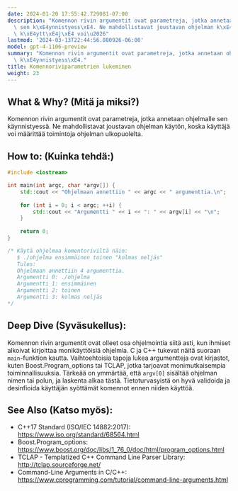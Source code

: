 ```yaml
---
date: 2024-01-20 17:55:42.729081-07:00
description: "Komennon rivin argumentit ovat parametreja, jotka annetaan ohjelmalle\
  \ sen k\xE4ynnistyess\xE4. Ne mahdollistavat joustavan ohjelman k\xE4yt\xF6n, koska\
  \ k\xE4ytt\xE4j\xE4 voi\u2026"
lastmod: '2024-03-13T22:44:56.880926-06:00'
model: gpt-4-1106-preview
summary: "Komennon rivin argumentit ovat parametreja, jotka annetaan ohjelmalle sen\
  \ k\xE4ynnistyess\xE4."
title: Komennoriviparametrien lukeminen
weight: 23
---
```


## What & Why? (Mitä ja miksi?)
Komennon rivin argumentit ovat parametreja, jotka annetaan ohjelmalle sen käynnistyessä. Ne mahdollistavat joustavan ohjelman käytön, koska käyttäjä voi määrittää toimintoja ohjelman ulkopuolelta.

## How to: (Kuinka tehdä:)
```C++
#include <iostream>

int main(int argc, char *argv[]) {
    std::cout << "Ohjelmaan annettiin " << argc << " argumenttia.\n";
    
    for (int i = 0; i < argc; ++i) {
        std::cout << "Argumentti " << i << ": " << argv[i] << "\n";
    }
    
    return 0;
}

/* Käytä ohjelmaa komentoriviltä näin:
   $ ./ohjelma ensimmäinen toinen "kolmas neljäs"
   Tulos:
   Ohjelmaan annettiin 4 argumenttia.
   Argumentti 0: ./ohjelma
   Argumentti 1: ensimmäinen
   Argumentti 2: toinen
   Argumentti 3: kolmas neljäs
*/
```

## Deep Dive (Syväsukellus):
Komennon rivin argumentit ovat olleet osa ohjelmointia siitä asti, kun ihmiset alkoivat kirjoittaa monikäyttöisiä ohjelmia. C ja C++ tukevat näitä suoraan `main`-funktion kautta. Vaihtoehtoisia tapoja lukea argumentteja ovat kirjastot, kuten Boost.Program_options tai TCLAP, jotka tarjoavat monimutkaisempia toiminnallisuuksia. Tärkeää on ymmärtää, että `argv[0]` sisältää ohjelman nimen tai polun, ja laskenta alkaa tästä. Tietoturvasyistä on hyvä validoida ja desinfioida käyttäjän syöttämät komennot ennen niiden käyttöä.

## See Also (Katso myös):
- C++17 Standard (ISO/IEC 14882:2017): https://www.iso.org/standard/68564.html
- Boost.Program_options: https://www.boost.org/doc/libs/1_76_0/doc/html/program_options.html
- TCLAP - Templatized C++ Command Line Parser Library: http://tclap.sourceforge.net/
- Command-Line Arguments in C/C++: https://www.cprogramming.com/tutorial/command-line-arguments.html
